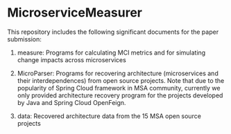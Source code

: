# MicroserviceMeasurer

This repository includes the following significant documents for the paper submission:

1. measure:
Programs for calculating MCI metrics and for simulating change impacts across microservices

2. MicroParser: 
Programs for recovering architecture (microservices and their interdependences) from open source projects. Note that due to the popularity of Spring Cloud framework in MSA community, currently we only provided architecture recovery program for the projects developed by Java and Spring Cloud OpenFeign.

3. data:
Recovered architecture data from the 15 MSA open source projects

